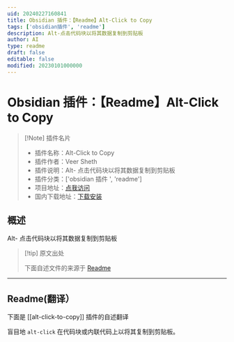 ```yaml
---
uid: 20240227160841
title: Obsidian 插件：【Readme】Alt-Click to Copy
tags: ['obsidian插件', 'readme']
description: Alt-点击代码块以将其数据复制到剪贴板
author: AI
type: readme
draft: false
editable: false
modified: 20230101000000
---
```


# Obsidian 插件：【Readme】Alt-Click to Copy

> [!Note] 插件名片
> - 插件名称：Alt-Click to Copy
> - 插件作者：Veer Sheth
> - 插件说明：Alt- 点击代码块以将其数据复制到剪贴板
> - 插件分类：['obsidian 插件 ', 'readme']
> - 项目地址：[点我访问](https://github.com/veersheth/obsidian-alt-click-to-copy)
> - 国内下载地址：[下载安装](https://pkmer.cn/products/plugin/pluginMarket/?alt-click-to-copy)

## 概述

Alt- 点击代码块以将其数据复制到剪贴板

> [!tip] 原文出处
>
>下面自述文件的来源于 [Readme](https://ghproxy.net/https://raw.githubusercontent.com/veersheth/obsidian-alt-click-to-copy/master/README.md)

---

## Readme(翻译）

下面是 [[alt-click-to-copy]] 插件的自述翻译

盲目地 `alt-click` 在代码块或内联代码上以将其复制到剪贴板。
